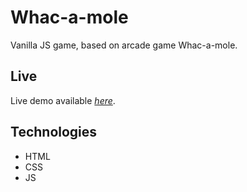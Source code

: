 # Whac-a-mole

Vanilla JS game, based on arcade game Whac-a-mole.

## Live

Live demo available [_here_](https://whac-a-mole-exis.netlify.app).

## Technologies

- HTML
- CSS
- JS
